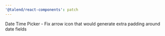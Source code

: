 ```yaml
---
'@talend/react-components': patch
---
```


Date Time Picker - Fix arrow icon that would generate extra padding around date fields
